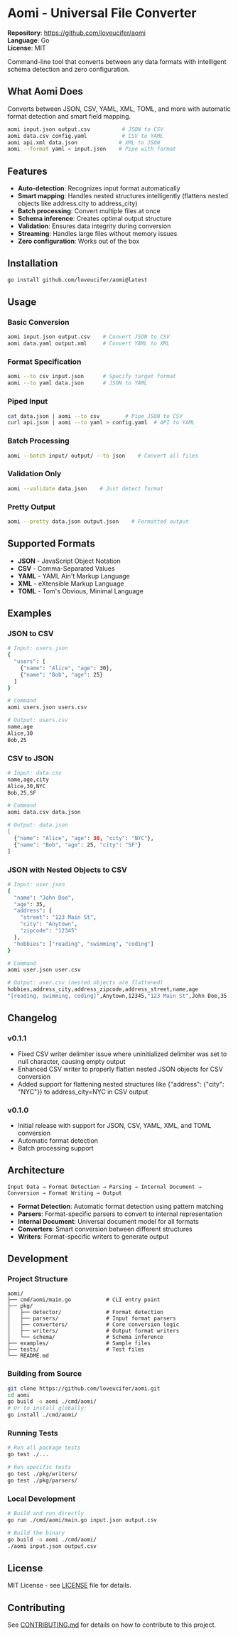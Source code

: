 # Aomi - Universal File Converter

**Repository**: https://github.com/loveucifer/aomi  
**Language**: Go  
**License**: MIT

 Command-line tool that converts between any data formats with intelligent schema detection and zero configuration.

## What Aomi Does

Converts between JSON, CSV, YAML, XML, TOML, and more with automatic format detection and smart field mapping.

```bash
aomi input.json output.csv          # JSON to CSV
aomi data.csv config.yaml           # CSV to YAML  
aomi api.xml data.json             # XML to JSON
aomi --format yaml < input.json    # Pipe with format
```

## Features

- **Auto-detection**: Recognizes input format automatically
- **Smart mapping**: Handles nested structures intelligently (flattens nested objects like address.city to address_city)
- **Batch processing**: Convert multiple files at once
- **Schema inference**: Creates optimal output structure
- **Validation**: Ensures data integrity during conversion
- **Streaming**: Handles large files without memory issues
- **Zero configuration**: Works out of the box

## Installation

```bash
go install github.com/loveucifer/aomi@latest
```

## Usage

### Basic Conversion
```bash
aomi input.json output.csv    # Convert JSON to CSV
aomi data.yaml output.xml     # Convert YAML to XML
```

### Format Specification
```bash
aomi --to csv input.json      # Specify target format
aomi --to yaml data.json      # JSON to YAML
```

### Piped Input
```bash
cat data.json | aomi --to csv        # Pipe JSON to CSV
curl api.json | aomi --to yaml > config.yaml  # API to YAML
```

### Batch Processing
```bash
aomi --batch input/ output/ --to json    # Convert all files
```

### Validation Only
```bash
aomi --validate data.json    # Just detect format
```

### Pretty Output
```bash
aomi --pretty data.json output.json    # Formatted output
```

## Supported Formats

- **JSON** - JavaScript Object Notation
- **CSV** - Comma-Separated Values  
- **YAML** - YAML Ain't Markup Language
- **XML** - eXtensible Markup Language
- **TOML** - Tom's Obvious, Minimal Language

## Examples

### JSON to CSV
```bash
# Input: users.json
{
  "users": [
    {"name": "Alice", "age": 30},
    {"name": "Bob", "age": 25}
  ]
}

# Command
aomi users.json users.csv

# Output: users.csv
name,age
Alice,30
Bob,25
```

### CSV to JSON
```bash
# Input: data.csv
name,age,city
Alice,30,NYC
Bob,25,SF

# Command
aomi data.csv data.json

# Output: data.json
[
  {"name": "Alice", "age": 30, "city": "NYC"},
  {"name": "Bob", "age": 25, "city": "SF"}
]
```

### JSON with Nested Objects to CSV
```bash
# Input: user.json
{
  "name": "John Doe",
  "age": 35,
  "address": {
    "street": "123 Main St",
    "city": "Anytown", 
    "zipcode": "12345"
  },
  "hobbies": ["reading", "swimming", "coding"]
}

# Command
aomi user.json user.csv

# Output: user.csv (nested objects are flattened)
hobbies,address_city,address_zipcode,address_street,name,age
"[reading, swimming, coding]",Anytown,12345,"123 Main St",John Doe,35
```

## Changelog

### v0.1.1
- Fixed CSV writer delimiter issue where uninitialized delimiter was set to null character, causing empty output
- Enhanced CSV writer to properly flatten nested JSON objects for CSV conversion
- Added support for flattening nested structures like {"address": {"city": "NYC"}} to address_city=NYC in CSV output

### v0.1.0
- Initial release with support for JSON, CSV, YAML, XML, and TOML conversion
- Automatic format detection
- Batch processing support

## Architecture

```
Input Data → Format Detection → Parsing → Internal Document → Conversion → Format Writing → Output
```

- **Format Detection**: Automatic format detection using pattern matching
- **Parsers**: Format-specific parsers to convert to internal representation
- **Internal Document**: Universal document model for all formats
- **Converters**: Smart conversion between different structures
- **Writers**: Format-specific writers to generate output

## Development

### Project Structure

```
aomi/
├── cmd/aomi/main.go           # CLI entry point
├── pkg/
│   ├── detector/              # Format detection
│   ├── parsers/               # Input format parsers
│   ├── converters/            # Core conversion logic
│   ├── writers/               # Output format writers
│   └── schema/                # Schema inference
├── examples/                  # Sample files
├── tests/                     # Test files
└── README.md
```

### Building from Source

```bash
git clone https://github.com/loveucifer/aomi.git
cd aomi
go build -o aomi ./cmd/aomi/
# Or to install globally:
go install ./cmd/aomi/
```

### Running Tests

```bash
# Run all package tests
go test ./...

# Run specific tests
go test ./pkg/writers/
go test ./pkg/parsers/
```

### Local Development

```bash
# Build and run directly
go run ./cmd/aomi/main.go input.json output.csv

# Build the binary
go build -o aomi ./cmd/aomi/
./aomi input.json output.csv
```

## License

MIT License - see [LICENSE](LICENSE) file for details.

## Contributing

See [CONTRIBUTING.md](CONTRIBUTING.md) for details on how to contribute to this project.
